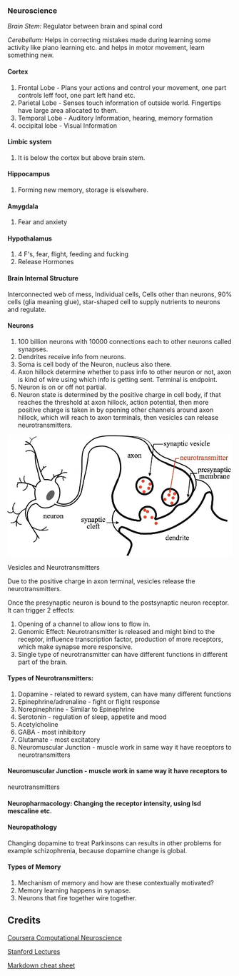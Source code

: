 ### Neuroscience

*Brain Stem:* Regulator between brain and spinal cord

*Cerebellum:* Helps in correcting mistakes made during learning some activity
like piano learning etc. and helps in motor movement, learn something new.

#### Cortex
1. Frontal Lobe - Plans your actions and control your movement, one part
controls leff foot, one part left hand etc.
2. Parietal Lobe - Senses touch information of outside world. Fingertips have
large area allocated to them.
3. Temporal Lobe - Auditory Information, hearing, memory formation
4. occipital lobe - Visual Information

#### Limbic system
1. It is below the cortex but above brain stem.

#### Hippocampus
1. Forming new memory, storage is elsewhere.

#### Amygdala
1. Fear and anxiety

#### Hypothalamus
1. 4 F's, fear, flight, feeding and fucking
2. Release Hormones

#### Brain Internal Structure
Interconnected web of mess, Individual cells, Cells other than neurons, 90%
cells (glia meaning glue), star-shaped cell to supply nutrients to neurons and
regulate.

#### Neurons
1. 100 billion neurons with 10000 connections each to other neurons called
synapses.
2. Dendrites receive info from neurons.
3. Soma is cell body of the Neuron, nucleus also there.
4. Axon hillock determine whether to pass info to other neuron or not, axon is
kind of wire using which info is getting sent. Terminal is endpoint.
5. Neuron is on or off not partial.
6. Neuron state is determined by the positive charge in cell body, if that
reaches the threshold at axon hillock, action potential, then more positive 
charge is taken in by opening other channels around axon hillock, which will 
reach to axon terminals, then vesicles can release neurotransmitters.

![alt text](Neuron.png "Neurons Communication")

Vesicles and Neurotransmitters

Due to the positive charge in axon terminal, vesicles release the
neurotransmitters.

Once the presynaptic neuron is bound to the postsynaptic neuron receptor. It
can trigger 2 effects:
1. Opening of a channel to allow ions to flow in.
2. Genomic Effect: Neurotransmitter is released and might bind to the receptor,
influence transcription factor, production of more receptors, which make
synapse more responsive.
3. Single type of neurotransmitter can have different functions in different part
of the brain.

#### Types of Neurotransmitters:
1. Dopamine - related to reward system, can have many different functions
2. Epinephrine/adrenaline - fight or flight response
3. Norepinephrine - Similar to Epinephrine
4. Serotonin - regulation of sleep, appetite and mood
5. Acetylcholine
6. GABA - most inhibitory
7. Glutamate - most excitatory
8. Neuromuscular Junction - muscle work in same way it have receptors to
neurotransmitters

#### Neuromuscular Junction - muscle work in same way it have receptors to
neurotransmitters

#### Neuropharmacology: Changing the receptor intensity, using lsd mescaline etc.

#### Neuropathology
Changing dopamine to treat Parkinsons can results in other problems for
example schizophrenia, because dopamine change is global.

#### Types of Memory
1. Mechanism of memory and how are these contextually motivated?
2. Memory learning happens in synapse.
3. Neurons that fire together wire together.

## Credits

[Coursera Computational Neuroscience](https://www.coursera.org/learn/computational-neuroscience)

[Stanford Lectures](https://www.youtube.com/watch?v=NNnIGh9g6fA&list=PL848F2368C90DDC3D)

[Markdown cheat sheet](https://en.support.wordpress.com/markdown-quick-reference/)
